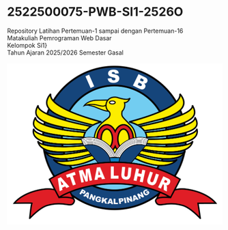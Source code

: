 # 2522500075-PWB-SI1-2526O
Repository Latihan Pertemuan-1 sampai dengan Pertemuan-16<br>
Matakuliah Pemrograman Web Dasar<br>
Kelompok Si1}<br>
Tahun Ajaran 2025/2026
Semester Gasal<br><br>
![Logo ISBAL](logoisbal.png)